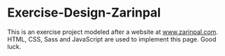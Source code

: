 # Exercise-Design-Zarinpal
This is an exercise project modeled after a website at www.zarinpal.com.
HTML, CSS, Sass and JavaScript are used to implement this page.
Good luck.
